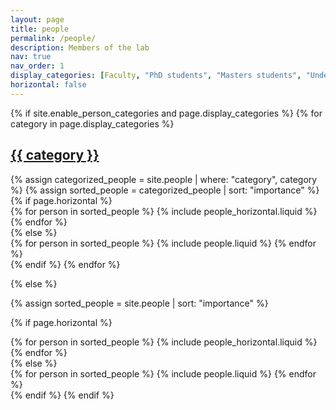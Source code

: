 ```yaml
---
layout: page
title: people
permalink: /people/
description: Members of the lab
nav: true
nav_order: 1
display_categories: [Faculty, "PhD students", "Masters students", "Undergraduate students"]
horizontal: false
---
```


<!-- pages/people.md -->
<div class="people">
{% if site.enable_person_categories and page.display_categories %}
  <!-- Display categorized people -->
  {% for category in page.display_categories %}
  <a id="{{ category }}" href=".#{{ category }}">
    <h2 class="category">{{ category }}</h2>
  </a>
  {% assign categorized_people = site.people | where: "category", category %}
  {% assign sorted_people = categorized_people | sort: "importance" %}
  <!-- Generate cards for each person -->
  {% if page.horizontal %}
  <div class="container">
    <div class="row row-cols-1 row-cols-md-2">
    {% for person in sorted_people %}
      {% include people_horizontal.liquid %}
    {% endfor %}
    </div>
  </div>
  {% else %}
  <div class="row row-cols-1 row-cols-md-4">
    {% for person in sorted_people %}
      {% include people.liquid %}
    {% endfor %}
  </div>
  {% endif %}
  {% endfor %}

{% else %}

<!-- Display people without categories -->

{% assign sorted_people = site.people | sort: "importance" %}

  <!-- Generate cards for each person -->

{% if page.horizontal %}

  <div class="container">
    <div class="row row-cols-1 row-cols-md-2">
    {% for person in sorted_people %}
      {% include people_horizontal.liquid %}
    {% endfor %}
    </div>
  </div>
  {% else %}
  <div class="row row-cols-1 row-cols-md-4">
    {% for person in sorted_people %}
      {% include people.liquid %}
    {% endfor %}
  </div>
  {% endif %}
{% endif %}
</div>
